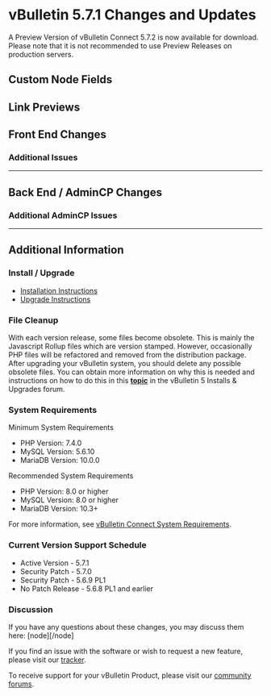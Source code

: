 # vBulletin 5.7.1 Changes and Updates

A Preview Version of vBulletin Connect 5.7.2 is now available for download. Please note that it is not recommended to use Preview Releases on production servers.

## Custom Node Fields

## Link Previews

## Front End Changes

### Additional Issues

---

## Back End / AdminCP Changes

### Additional AdminCP Issues


---

## Additional Information

### Install / Upgrade

- [Installation Instructions](https://www.vbulletin.com/forum/node/4391348)
- [Upgrade Instructions](https://www.vbulletin.com/forum/node/4391346)

### File Cleanup

With each version release, some files become obsolete. This is mainly the Javascript Rollup files which are version stamped. However, occasionally PHP files will be refactored and removed from the distribution package. After upgrading your vBulletin system, you should delete any possible obsolete files. You can obtain more information on why this is needed and instructions on how to do this in this [**topic**](https://www.vbulletin.com/forum/node/4391346) in the vBulletin 5 Installs & Upgrades forum.

### System Requirements

Minimum System Requirements

- PHP Version: 7.4.0
- MySQL Version: 5.6.10
- MariaDB Version: 10.0.0

Recommended System Requirements

- PHP Version: 8.0 or higher
- MySQL Version: 8.0 or higher
- MariaDB Version: 10.3+

For more information, see [vBulletin Connect System Requirements](https://www.vbulletin.com/forum/node/4387853).

### Current Version Support Schedule

- Active Version - 5.7.1
- Security Patch - 5.7.0
- Security Patch - 5.6.9 PL1
- No Patch Release - 5.6.8 PL1 and earlier

### Discussion

If you have any questions about these changes, you may discuss them here: [node][/node]

If you find an issue with the software or wish to request a new feature, please visit our [tracker](https://tracker.vbulletin.com).

To receive support for your vBulletin Product, please visit our [community forums](https://www.vbulletin.com/forum/).